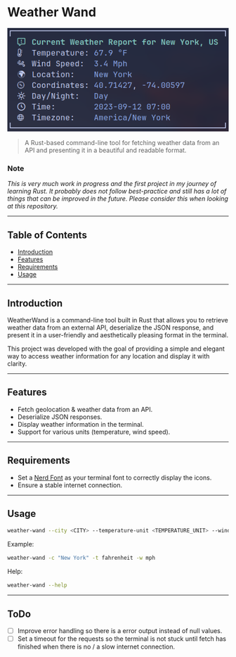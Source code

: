 # Weather Wand

![Project Image](docs/images/demo.png)

> A Rust-based command-line tool for fetching weather data from an API and
> presenting it in a beautiful and readable format.

### Note
_This is very much work in progress and the first project in my journey of learning Rust. It probably does not follow best-practice and still has a lot of things that can be improved in the future. Please consider this when looking at this repository._

---

## Table of Contents

- [Introduction](#introduction)
- [Features](#features)
- [Requirements](#requirements)
- [Usage](#usage)

---

## Introduction

WeatherWand is a command-line tool built in Rust that allows
you to retrieve weather data from an external API, deserialize the JSON
response, and present it in a user-friendly and aesthetically pleasing format in
the terminal.

This project was developed with the goal of providing a simple and elegant way
to access weather information for any location and display it with clarity.

---

## Features

- Fetch geolocation & weather data from an API.
- Deserialize JSON responses.
- Display weather information in the terminal.
- Support for various units (temperature, wind speed).

---

## Requirements

- Set a [Nerd Font](https://github.com/ryanoasis/nerd-fonts) as your terminal
  font to correctly display the icons.
- Ensure a stable internet connection.

---

## Usage

```bash
weather-wand --city <CITY> --temperature-unit <TEMPERATURE_UNIT> --windspeed-unit <WINDSPEED_UNIT>
```

Example:

```bash
weather-wand -c "New York" -t fahrenheit -w mph
```

Help:

```bash
weather-wand --help
```

---

## ToDo
- [ ] Improve error handling so there is a error output instead of null values.
- [ ] Set a timeout for the requests so the terminal is not stuck until fetch has finished when there is no / a slow internet connection.
